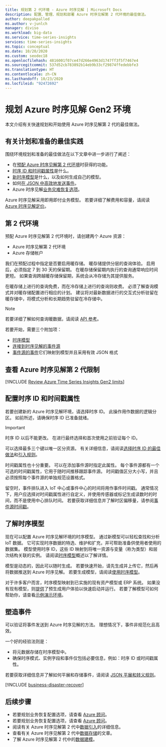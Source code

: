 ```yaml
---
title: 规划第 2 代环境 - Azure 时序见解 | Microsoft Docs
description: 配置、管理、规划和部署 Azure 时序见解第 2 代环境的最佳做法。
author: deepakpalled
ms.author: v-junlch
manager: diviso
ms.workload: big-data
ms.service: time-series-insights
services: time-series-insights
ms.topic: conceptual
ms.date: 10/20/2020
ms.custom: seodec18
ms.openlocfilehash: 4816001f07ce47d266e4963d1747ff3f5f7467e4
ms.sourcegitcommit: 537d52cb783892b14eb9b33cf29874ffedebbfe3
ms.translationtype: HT
ms.contentlocale: zh-CN
ms.lasthandoff: 10/23/2020
ms.locfileid: "92472692"
---
```

# <a name="plan-your-azure-time-series-insights-gen2-environment"></a>规划 Azure 时序见解 Gen2 环境

本文介绍有关快速规划和开始使用 Azure 时序见解第 2 代的最佳做法。

## <a name="best-practices-for-planning-and-preparation"></a>有关计划和准备的最佳实践

围绕环境规划和准备的最佳做法在以下文章中进一步进行了阐述：

* 在[预配 Azure 时序见解第 2 代环境](#the-gen2-environment)时获得的功能。
* [时序 ID 和时间戳属性](#configure-time-series-ids-and-timestamp-properties)是什么。
* [新时序模型](#understand-the-time-series-model)是什么，以及如何生成自己的模型。
* 如何[在 JSON 中高效地发送事件](#shape-your-events)。
* Azure 时序见解[业务灾难恢复选项](#business-disaster-recovery)。

Azure 时序见解采用即用即付业务模型。 若要详细了解费用和容量，请阅读 [Azure 时序见解定价](https://www.azure.cn/pricing/details/time-series-insights/)。

## <a name="the-gen2-environment"></a>第 2 代环境

预配 Azure 时序见解第 2 代环境时，请创建两个 Azure 资源：

* Azure 时序见解第 2 代环境
* Azure 存储帐户

我们在预配过程中指定是否要启用暖存储。 暖存储提供分层的查询体验。 启用后，必须指定 7 到 30 天的保留期。 在暖存储保留期内执行的查询通常响应时间更短。 如果查询跨越暖存储保留期，系统会从冷存储为其提供服务。

在暖存储上进行的查询免费，而在冷存储上进行的查询则收费。 必须了解查询模式并对暖存储配置进行相应的计划。 建议将对最新数据进行的交互式分析驻留在暖存储中，将模式分析和长期趋势驻留在冷存储中。

> [!NOTE]
> 若要详细了解如何查询暖数据，请阅读 [API 参考](https://docs.microsoft.com/rest/api/time-series-insights/dataaccessgen2/query/execute#uri-parameters)。

若要开始，需要三个附加项：

* [时序模型](./concepts-model-overview.md)
* [连接到时序见解的事件源](./concepts-streaming-ingestion-event-sources.md)
* [事件源的事件](./time-series-insights-send-events.md)它们映射到模型并且采用有效 JSON 格式

## <a name="review-azure-time-series-insights-gen2-limits"></a>查看 Azure 时序见解第 2 代限制

[!INCLUDE [Review Azure Time Series Insights Gen2 limits](../../includes/time-series-insights-preview-limits.md)]

## <a name="configure-time-series-ids-and-timestamp-properties"></a>配置时序 ID 和时间戳属性

若要创建新的 Azure 时序见解环境，请选择时序 ID。 此操作用作数据的逻辑分区。 如前所述，请确保时序 ID 已准备就绪。

> [!IMPORTANT]
> 时序 ID 以后不能更改。 在进行最终选择和首次使用之前验证每个 ID。

可以选择最多三个键以唯一区分资源。 有关详细信息，请阅读[选择时序 ID 的最佳做法](./time-series-insights-update-how-to-id.md)和[引入规则](concepts-json-flattening-escaping-rules.md)。

时间戳属性也十分重要。 可以在添加事件源时指定此属性。 每个事件源都有一个可选的时间戳属性，它用于随时间推移跟踪事件源。 时间戳值区分大小写，并且必须按照每个事件源的单独规范设置格式。

留空时，事件排队进入 IoT 中心或事件中心的时间将用作事件时间戳。 通常情况下，用户应选择对时间戳属性进行自定义，并使用传感器或标记生成读数时的时间，而不是使用中心排队时间。 若要获取详细信息并了解时区偏移量，请参阅[事件源时间戳](./concepts-streaming-ingestion-event-sources.md#event-source-timestamp)。

## <a name="understand-the-time-series-model"></a>了解时序模型

现在可以配置 Azure 时序见解环境的时序模型。 通过新模型可以轻松查找和分析 IoT 数据。 它可实现时序数据的特选、维护和扩充，并可帮助准备供使用者使用的数据集。 模型使用时序 ID，这些 ID 映射到将唯一资源与变量（称为类型）和层次结构关联的实例。 请阅读[时序模型](./concepts-model-overview.md)概述以了解详情。

模型是动态的，因此可以随时生成。 若要快速开始，请先生成并上传它，然后再将数据推送到 Azure 时序见解。 若要生成模型，请阅读[使用时序模型](/time-series-insights/concepts-model-overview)。

对于许多客户而言，时序模型映射到已实施的现有资产模型或 ERP 系统。 如果没有现有模型，则[提供](https://github.com/Microsoft/tsiclient)了预生成用户体验以快速启动并运行。 若要了解模型可如何帮助你，请查看[示例演示环境](https://insights.timeseries.azure.com/preview/demo)。

## <a name="shape-your-events"></a>塑造事件

可以验证将事件发送到 Azure 时序见解的方法。 理想情况下，事件非规范化且高效。

一个好的经验法则是：

* 将元数据存储在时序模型中。
* 确保时序模式、实例字段和事件仅包括必要信息，例如：时序 ID 或时间戳属性。

若要获取详细信息并了解如何平展和存储事件，请阅读 [JSON 平展和转义规则](./concepts-json-flattening-escaping-rules.md)。

[!INCLUDE [business-disaster-recover](../../includes/time-series-insights-business-recovery.md)]

## <a name="next-steps"></a>后续步骤

* 若要规划业务恢复配置选项，请查看 [Azure 顾问](../advisor/advisor-overview.md)。
* 若要规划业务恢复配置选项，请查看 [Azure 顾问](../advisor/advisor-overview.md)。
* 阅读有关 Azure 时序见解第 2 代中[数据引入](./concepts-ingestion-overview.md)的详细信息。
* 查看有关 Azure 时序见解第 2 代中[数据存储](./concepts-storage.md)的文章。
* 了解 Azure 时序见解第 2 代中的[数据建模](./concepts-model-overview.md)。

